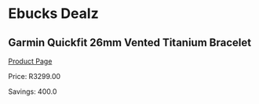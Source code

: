 
# Ebucks Dealz
## Garmin Quickfit 26mm Vented Titanium Bracelet
[Product Page](https://www.ebucks.com/web/shop/productSelected.do?prodId=866199667&catId=872277368)

Price: R3299.00

Savings: 400.0


	